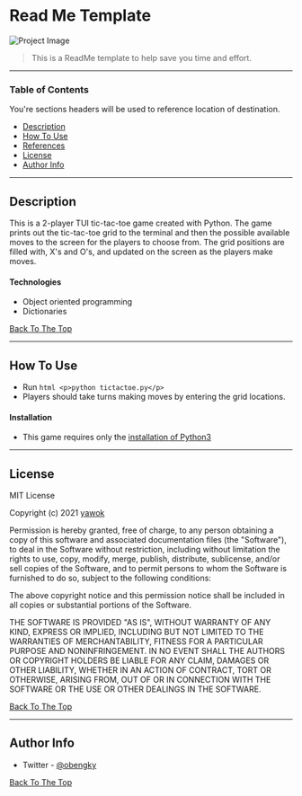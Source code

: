 # Read Me Template

![Project Image](project-image-url)

> This is a ReadMe template to help save you time and effort.

---

### Table of Contents
You're sections headers will be used to reference location of destination.

- [Description](#description)
- [How To Use](#how-to-use)
- [References](#references)
- [License](#license)
- [Author Info](#author-info)

---

## Description
This is a 2-player TUI tic-tac-toe game created with Python. The game prints out the tic-tac-toe grid to the terminal and then the possible available moves to the screen for the players to choose from. The grid positions are filled with, X's and O's, and updated on the screen as the players make moves.

#### Technologies

- Object oriented programming
- Dictionaries

[Back To The Top](#read-me-template)

---

## How To Use
- Run ```html <p>python tictactoe.py</p>```
- Players should take turns making moves by entering the grid locations.

#### Installation
- This game requires only the [installation of Python3](https://www.python.org/downloads/)

---

## License

MIT License

Copyright (c) 2021 [yawok](https://github.com/yawok)

Permission is hereby granted, free of charge, to any person obtaining a copy
of this software and associated documentation files (the "Software"), to deal
in the Software without restriction, including without limitation the rights
to use, copy, modify, merge, publish, distribute, sublicense, and/or sell
copies of the Software, and to permit persons to whom the Software is
furnished to do so, subject to the following conditions:

The above copyright notice and this permission notice shall be included in all
copies or substantial portions of the Software.

THE SOFTWARE IS PROVIDED "AS IS", WITHOUT WARRANTY OF ANY KIND, EXPRESS OR
IMPLIED, INCLUDING BUT NOT LIMITED TO THE WARRANTIES OF MERCHANTABILITY,
FITNESS FOR A PARTICULAR PURPOSE AND NONINFRINGEMENT. IN NO EVENT SHALL THE
AUTHORS OR COPYRIGHT HOLDERS BE LIABLE FOR ANY CLAIM, DAMAGES OR OTHER
LIABILITY, WHETHER IN AN ACTION OF CONTRACT, TORT OR OTHERWISE, ARISING FROM,
OUT OF OR IN CONNECTION WITH THE SOFTWARE OR THE USE OR OTHER DEALINGS IN THE
SOFTWARE.

[Back To The Top](#read-me-template)

---

## Author Info

- Twitter - [@obengky](https://twitter.com/obengky)

[Back To The Top](#read-me-template)
